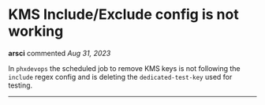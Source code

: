 # KMS Include/Exclude config is not working

**arsci** commented *Aug 31, 2023*

In `phxdevops` the scheduled job to remove KMS keys is not following the `include` regex config and is deleting the `dedicated-test-key` used for testing.
<br />
***


